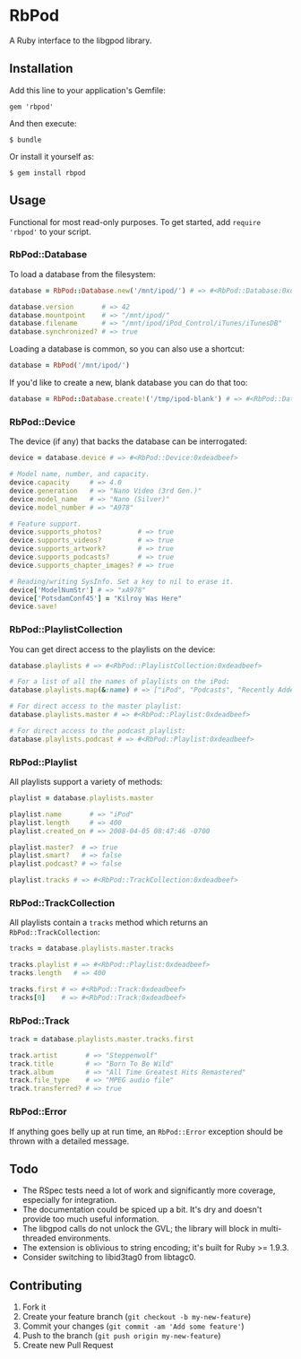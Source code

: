 # RbPod

A Ruby interface to the libgpod library.

## Installation

Add this line to your application's Gemfile:

    gem 'rbpod'

And then execute:

    $ bundle

Or install it yourself as:

    $ gem install rbpod

## Usage

Functional for most read-only purposes. To get started, add `require 'rbpod'` to your script.

### RbPod::Database

To load a database from the filesystem:

```ruby
database = RbPod::Database.new('/mnt/ipod/') # => #<RbPod::Database:0xdeadbeef>

database.version       # => 42
database.mountpoint    # => "/mnt/ipod/"
database.filename      # => "/mnt/ipod/iPod_Control/iTunes/iTunesDB"
database.synchronized? # => true
```
Loading a database is common, so you can also use a shortcut:

```ruby
database = RbPod('/mnt/ipod/')
```

If you'd like to create a new, blank database you can do that too:

```ruby
database = RbPod::Database.create!('/tmp/ipod-blank') # => #<RbPod::Database:0xdeadbeef>
```

### RbPod::Device

The device (if any) that backs the database can be interrogated:

```ruby
device = database.device # => #<RbPod::Device:0xdeadbeef>

# Model name, number, and capacity.
device.capacity     # => 4.0
device.generation   # => "Nano Video (3rd Gen.)"
device.model_name   # => "Nano (Silver)"
device.model_number # => "A978"

# Feature support.
device.supports_photos?         # => true
device.supports_videos?         # => true
device.supports_artwork?        # => true
device.supports_podcasts?       # => true
device.supports_chapter_images? # => true

# Reading/writing SysInfo. Set a key to nil to erase it.
device['ModelNumStr'] # => "xA978"
device['PotsdamConf45'] = "Kilroy Was Here"
device.save!
```

### RbPod::PlaylistCollection

You can get direct access to the playlists on the device:

```ruby
database.playlists # => #<RbPod::PlaylistCollection:0xdeadbeef>

# For a list of all the names of playlists on the iPod:
database.playlists.map(&:name) # => ["iPod", "Podcasts", "Recently Added"]

# For direct access to the master playlist:
database.playlists.master # => #<RbPod::Playlist:0xdeadbeef>

# For direct access to the podcast playlist:
database.playlists.podcast # => #<RbPod::Playlist:0xdeadbeef>
```

### RbPod::Playlist

All playlists support a variety of methods:

```ruby
playlist = database.playlists.master

playlist.name       # => "iPod"
playlist.length     # => 400
playlist.created_on # => 2008-04-05 08:47:46 -0700

playlist.master?  # => true
playlist.smart?   # => false
playlist.podcast? # => false

playlist.tracks # => #<RbPod::TrackCollection:0xdeadbeef>
```
### RbPod::TrackCollection

All playlists contain a `tracks` method which returns an `RbPod::TrackCollection`:

```ruby
tracks = database.playlists.master.tracks

tracks.playlist # => #<RbPod::Playlist:0xdeadbeef>
tracks.length   # => 400

tracks.first # => #<RbPod::Track:0xdeadbeef>
tracks[0]    # => #<RbPod::Track:0xdeadbeef>
```

### RbPod::Track

```ruby
track = database.playlists.master.tracks.first

track.artist       # => "Steppenwolf"
track.title        # => "Born To Be Wild"
track.album        # => "All Time Greatest Hits Remastered"
track.file_type    # => "MPEG audio file"
track.transferred? # => true
````

### RbPod::Error

If anything goes belly up at run time, an `RbPod::Error` exception should be thrown with a detailed message.

## Todo

 * The RSpec tests need a lot of work and significantly more coverage, especially for integration.
 * The documentation could be spiced up a bit. It's dry and doesn't provide too much useful information.
 * The libgpod calls do not unlock the GVL; the library will block in multi-threaded environments.
 * The extension is oblivious to string encoding; it's built for Ruby >= 1.9.3.
 * Consider switching to libid3tag0 from libtagc0.

## Contributing

1. Fork it
2. Create your feature branch (`git checkout -b my-new-feature`)
3. Commit your changes (`git commit -am 'Add some feature'`)
4. Push to the branch (`git push origin my-new-feature`)
5. Create new Pull Request
